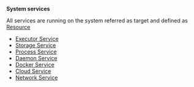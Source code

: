 **System services**

All services are running on the system referred as target and defined 
as [Resource](https://raw.githubusercontent.com/viant/toolbox/master/url/resource.go)

- [Executor Service](exec)
- [Storage Service](storage)
- [Process Service](process)
- [Daemon Service](daemon)
- [Docker Service](docker)
- [Cloud Service](cloud)
- [Network Service](network)



